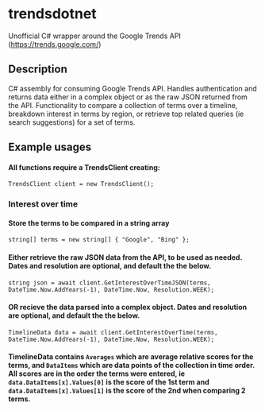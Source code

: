 # trendsdotnet
Unofficial C# wrapper around the Google Trends API (https://trends.google.com/)

## Description
C# assembly for consuming Google Trends API. Handles authentication and returns data either in a complex object or as the raw JSON returned from the API. 
Functionality to compare a collection of terms over a timeline, breakdown interest in terms by region, or retrieve top related queries (ie search suggestions) for a set of terms.

## Example usages


#### All functions require a TrendsClient creating:
`TrendsClient client = new TrendsClient();`


### Interest over time

#### Store the terms to be compared in a string array
`string[] terms = new string[] { "Google", "Bing" };`

#### Either retrieve the raw JSON data from the API, to be used as needed. Dates and resolution are optional, and default the the below.
`string json = await client.GetInterestOverTimeJSON(terms, DateTime.Now.AddYears(-1), DateTime.Now, Resolution.WEEK);`

#### OR recieve the data parsed into a complex object. Dates and resolution are optional, and default the the below.
`TimelineData data = await client.GetInterestOverTime(terms, DateTime.Now.AddYears(-1), DateTime.Now, Resolution.WEEK);`
#### TimelineData contains `Averages` which are average relative scores for the terms, and `DataItems` which are data points of the collection in time order. All scores are in the order the terms were entered, ie `data.DataItems[x].Values[0]` is the score of the 1st term and `data.DataItems[x].Values[1]` is the score of the 2nd when comparing 2 terms.
